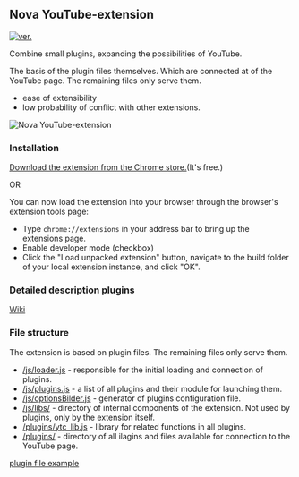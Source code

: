 ## Nova YouTube-extension
[![ver.](https://img.shields.io/chrome-web-store/v/miiheelkbegpkflplpmmkidaklfgjecb.svg?style=flat-square)](#)

Combine small plugins, expanding the possibilities of YouTube.

The basis of the plugin files themselves. Which are connected at of the YouTube page. The remaining files only serve them.
- ease of extensibility
- low probability of conflict with other extensions.

![Nova YouTube-extension](https://lh3.googleusercontent.com/NUJv5yIT-6NUT7YiBgkNu8kCULGkbG8YL3XXjNiB_Q3XW87rvfyYDbPj55u2RTqJihtX_94Y=w640-h400-e365)

### Installation
[Download the extension from the Chrome store.](https://chrome.google.com/webstore/detail/miiheelkbegpkflplpmmkidaklfgjecb)(It's free.)

OR

You can now load the extension into your browser through the browser's extension tools page:
- Type `chrome://extensions` in your address bar to bring up the extensions page.
- Enable developer mode (checkbox)
- Click the "Load unpacked extension" button, navigate to the build folder of your local extension instance, and click "OK".

### Detailed description plugins
[Wiki](https://github.com/raingart/Nova-YouTube-extension/wiki/Plugin-specifications)


### File structure
The extension is based on plugin files. The remaining files only serve them.

- [/js/loader.js](https://github.com/raingart/Nova-YouTube-extension/tree/master/js/loader.js) - responsible for the initial loading and connection of plugins.
- [/js/plugins.js](https://github.com/raingart/Nova-YouTube-extension/blob/master/js/plugins.js) - a list of all plugins and their module for launching them.
- [/js/optionsBilder.js](https://github.com/raingart/Nova-YouTube-extension/blob/master/js/optionsBilder.js) - generator of plugins configuration file.
- [/js/libs/](https://github.com/raingart/Nova-YouTube-extension/blob/master/js/libs) - directory of internal components of the extension. Not used by plugins, only by the extension itself.
- [/plugins/ytc_lib.js](https://github.com/raingart/Nova-YouTube-extension/blob/master/plugins/ytc_lib.js) - library for related functions in all plugins.
- [/plugins/](https://github.com/raingart/Nova-YouTube-extension/tree/master/plugins) - directory of all ilagins and files available for connection to the YouTube page.

[plugin file example](https://github.com/raingart/Nova-YouTube-extension/blob/master/plugins/_blank_plugin.js)
